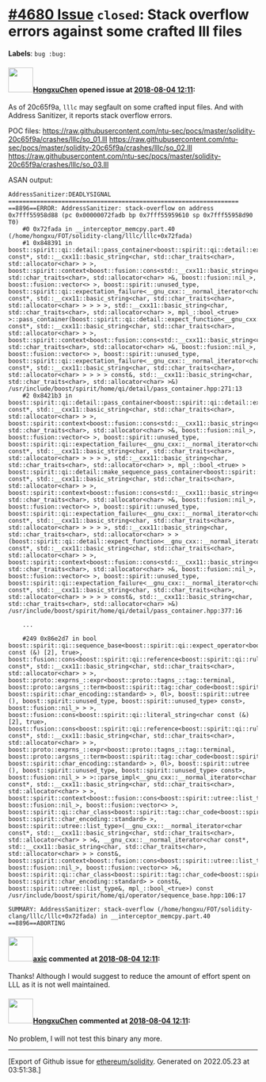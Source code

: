# [\#4680 Issue](https://github.com/ethereum/solidity/issues/4680) `closed`: Stack overflow errors against some crafted lll files
**Labels**: `bug :bug:`


#### <img src="https://avatars.githubusercontent.com/u/843267?u=cde702963e5f0bc24b3f9bb5869fd784546169e8&v=4" width="50">[HongxuChen](https://github.com/HongxuChen) opened issue at [2018-08-04 12:11](https://github.com/ethereum/solidity/issues/4680):

As of 20c65f9a, `lllc` may segfault on some crafted input files. And with Address Sanitizer, it reports stack overflow errors.

POC files:
https://raw.githubusercontent.com/ntu-sec/pocs/master/solidity-20c65f9a/crashes/lllc/so_01.lll
https://raw.githubusercontent.com/ntu-sec/pocs/master/solidity-20c65f9a/crashes/lllc/so_02.lll
https://raw.githubusercontent.com/ntu-sec/pocs/master/solidity-20c65f9a/crashes/lllc/so_03.lll
 
ASAN output:
```
AddressSanitizer:DEADLYSIGNAL
=================================================================
==8896==ERROR: AddressSanitizer: stack-overflow on address 0x7fff55958d88 (pc 0x00000072fadb bp 0x7fff55959610 sp 0x7fff55958d90 T0)
    #0 0x72fada in __interceptor_memcpy.part.40 (/home/hongxu/FOT/solidity-clang/lllc/lllc+0x72fada)
    #1 0x848391 in boost::spirit::qi::detail::pass_container<boost::spirit::qi::detail::expect_function<__gnu_cxx::__normal_iterator<char const*, std::__cxx11::basic_string<char, std::char_traits<char>, std::allocator<char> > >, boost::spirit::context<boost::fusion::cons<std::__cxx11::basic_string<char, std::char_traits<char>, std::allocator<char> >&, boost::fusion::nil_>, boost::fusion::vector<> >, boost::spirit::unused_type, boost::spirit::qi::expectation_failure<__gnu_cxx::__normal_iterator<char const*, std::__cxx11::basic_string<char, std::char_traits<char>, std::allocator<char> > > > >, std::__cxx11::basic_string<char, std::char_traits<char>, std::allocator<char> >, mpl_::bool_<true> >::pass_container(boost::spirit::qi::detail::expect_function<__gnu_cxx::__normal_iterator<char const*, std::__cxx11::basic_string<char, std::char_traits<char>, std::allocator<char> > >, boost::spirit::context<boost::fusion::cons<std::__cxx11::basic_string<char, std::char_traits<char>, std::allocator<char> >&, boost::fusion::nil_>, boost::fusion::vector<> >, boost::spirit::unused_type, boost::spirit::qi::expectation_failure<__gnu_cxx::__normal_iterator<char const*, std::__cxx11::basic_string<char, std::char_traits<char>, std::allocator<char> > > > > const&, std::__cxx11::basic_string<char, std::char_traits<char>, std::allocator<char> >&) /usr/include/boost/spirit/home/qi/detail/pass_container.hpp:271:13
    #2 0x8421b3 in boost::spirit::qi::detail::pass_container<boost::spirit::qi::detail::expect_function<__gnu_cxx::__normal_iterator<char const*, std::__cxx11::basic_string<char, std::char_traits<char>, std::allocator<char> > >, boost::spirit::context<boost::fusion::cons<std::__cxx11::basic_string<char, std::char_traits<char>, std::allocator<char> >&, boost::fusion::nil_>, boost::fusion::vector<> >, boost::spirit::unused_type, boost::spirit::qi::expectation_failure<__gnu_cxx::__normal_iterator<char const*, std::__cxx11::basic_string<char, std::char_traits<char>, std::allocator<char> > > > >, std::__cxx11::basic_string<char, std::char_traits<char>, std::allocator<char> >, mpl_::bool_<true> > boost::spirit::qi::detail::make_sequence_pass_container<boost::spirit::qi::detail::expect_function<__gnu_cxx::__normal_iterator<char const*, std::__cxx11::basic_string<char, std::char_traits<char>, std::allocator<char> > >, boost::spirit::context<boost::fusion::cons<std::__cxx11::basic_string<char, std::char_traits<char>, std::allocator<char> >&, boost::fusion::nil_>, boost::fusion::vector<> >, boost::spirit::unused_type, boost::spirit::qi::expectation_failure<__gnu_cxx::__normal_iterator<char const*, std::__cxx11::basic_string<char, std::char_traits<char>, std::allocator<char> > > > >, std::__cxx11::basic_string<char, std::char_traits<char>, std::allocator<char> > >(boost::spirit::qi::detail::expect_function<__gnu_cxx::__normal_iterator<char const*, std::__cxx11::basic_string<char, std::char_traits<char>, std::allocator<char> > >, boost::spirit::context<boost::fusion::cons<std::__cxx11::basic_string<char, std::char_traits<char>, std::allocator<char> >&, boost::fusion::nil_>, boost::fusion::vector<> >, boost::spirit::unused_type, boost::spirit::qi::expectation_failure<__gnu_cxx::__normal_iterator<char const*, std::__cxx11::basic_string<char, std::char_traits<char>, std::allocator<char> > > > > const&, std::__cxx11::basic_string<char, std::char_traits<char>, std::allocator<char> >&) /usr/include/boost/spirit/home/qi/detail/pass_container.hpp:377:16

    ...

    #249 0x86e2d7 in bool boost::spirit::qi::sequence_base<boost::spirit::qi::expect_operator<boost::fusion::cons<boost::spirit::qi::literal_string<char const (&) [2], true>, boost::fusion::cons<boost::spirit::qi::reference<boost::spirit::qi::rule<__gnu_cxx::__normal_iterator<char const*, std::__cxx11::basic_string<char, std::char_traits<char>, std::allocator<char> > >, boost::proto::exprns_::expr<boost::proto::tagns_::tag::terminal, boost::proto::argsns_::term<boost::spirit::tag::char_code<boost::spirit::tag::space, boost::spirit::char_encoding::standard> >, 0l>, boost::spirit::utree (), boost::spirit::unused_type, boost::spirit::unused_type> const>, boost::fusion::nil_> > >, boost::fusion::cons<boost::spirit::qi::literal_string<char const (&) [2], true>, boost::fusion::cons<boost::spirit::qi::reference<boost::spirit::qi::rule<__gnu_cxx::__normal_iterator<char const*, std::__cxx11::basic_string<char, std::char_traits<char>, std::allocator<char> > >, boost::proto::exprns_::expr<boost::proto::tagns_::tag::terminal, boost::proto::argsns_::term<boost::spirit::tag::char_code<boost::spirit::tag::space, boost::spirit::char_encoding::standard> >, 0l>, boost::spirit::utree (), boost::spirit::unused_type, boost::spirit::unused_type> const>, boost::fusion::nil_> > >::parse_impl<__gnu_cxx::__normal_iterator<char const*, std::__cxx11::basic_string<char, std::char_traits<char>, std::allocator<char> > >, boost::spirit::context<boost::fusion::cons<boost::spirit::utree::list_type&, boost::fusion::nil_>, boost::fusion::vector<> >, boost::spirit::qi::char_class<boost::spirit::tag::char_code<boost::spirit::tag::space, boost::spirit::char_encoding::standard> >, boost::spirit::utree::list_type>(__gnu_cxx::__normal_iterator<char const*, std::__cxx11::basic_string<char, std::char_traits<char>, std::allocator<char> > >&, __gnu_cxx::__normal_iterator<char const*, std::__cxx11::basic_string<char, std::char_traits<char>, std::allocator<char> > > const&, boost::spirit::context<boost::fusion::cons<boost::spirit::utree::list_type&, boost::fusion::nil_>, boost::fusion::vector<> >&, boost::spirit::qi::char_class<boost::spirit::tag::char_code<boost::spirit::tag::space, boost::spirit::char_encoding::standard> > const&, boost::spirit::utree::list_type&, mpl_::bool_<true>) const /usr/include/boost/spirit/home/qi/operator/sequence_base.hpp:106:17

SUMMARY: AddressSanitizer: stack-overflow (/home/hongxu/FOT/solidity-clang/lllc/lllc+0x72fada) in __interceptor_memcpy.part.40
==8896==ABORTING
```

#### <img src="https://avatars.githubusercontent.com/u/20340?v=4" width="50">[axic](https://github.com/axic) commented at [2018-08-04 12:11](https://github.com/ethereum/solidity/issues/4680#issuecomment-410446595):

Thanks! Although I would suggest to reduce the amount of effort spent on LLL as it is not well maintained.

#### <img src="https://avatars.githubusercontent.com/u/843267?u=cde702963e5f0bc24b3f9bb5869fd784546169e8&v=4" width="50">[HongxuChen](https://github.com/HongxuChen) commented at [2018-08-04 12:11](https://github.com/ethereum/solidity/issues/4680#issuecomment-410447128):

No problem, I will not test this binary any more.


-------------------------------------------------------------------------------



[Export of Github issue for [ethereum/solidity](https://github.com/ethereum/solidity). Generated on 2022.05.23 at 03:51:38.]
